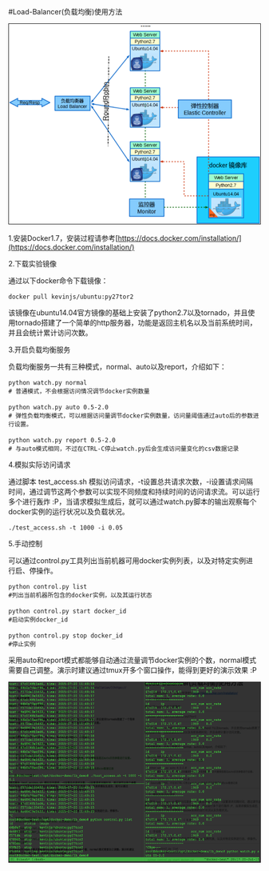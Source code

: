 #Load-Balancer(负载均衡)使用方法

<img src="demo1.png" height="400" border="1"/>

1.安装Docker1.7，安装过程请参考[https://docs.docker.com/installation/](https://docs.docker.com/installation/)

2.下载实验镜像

通过以下docker命令下载镜像：

	docker pull kevinjs/ubuntu:py27tor2

该镜像在ubuntu14.04官方镜像的基础上安装了python2.7以及tornado，并且使用tornado搭建了一个简单的http服务器，功能是返回主机名以及当前系统时间，并且会统计累计访问次数。

3.开启负载均衡服务

负载均衡服务一共有三种模式，normal、auto以及report，介绍如下：

	python watch.py normal 
	# 普通模式，不会根据访问情况调节docker实例数量
	
	python watch.py auto 0.5-2.0 
	# 弹性负载均衡模式，可以根据访问量调节docker实例数量，访问量阈值通过auto后的参数进行设置。
	
	python watch.py report 0.5-2.0
	# 与auto模式相同，不过在CTRL-C停止watch.py后会生成访问量变化的csv数据记录
	
4.模拟实际访问请求

通过脚本 test_access.sh 模拟访问请求，-t设置总共请求次数，-i设置请求间隔时间，通过调节这两个参数可以实现不同频度和持续时间的访问请求流。可以运行多个进行轰炸 :P，当请求模拟生成后，就可以通过watch.py脚本的输出观察每个docker实例的运行状况以及负载状况。

	./test_access.sh -t 1000 -i 0.05
	
5.手动控制

可以通过control.py工具列出当前机器可用docker实例列表，以及对特定实例进行启、停操作。

	python control.py list
	#列出当前机器所包含的docker实例，以及其运行状态
	
	python control.py start docker_id
	#启动实例docker_id
	
	python control.py stop docker_id
	#停止实例

采用auto和report模式都能够自动通过流量调节docker实例的个数，normal模式需要自己调整。演示时建议通过tmux开多个窗口操作，能得到更好的演示效果 :P

<img src="demo2.png" height="360" border="1"/>

